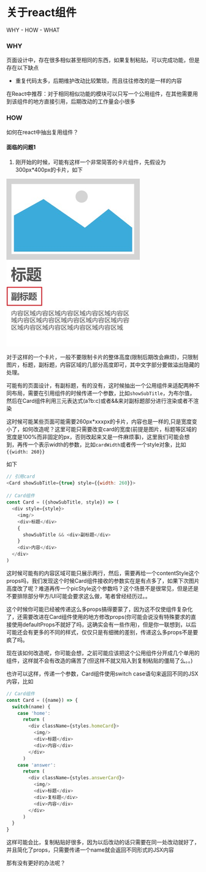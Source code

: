 # 关于react组件
WHY - HOW - WHAT

### WHY

页面设计中，存在很多相似甚至相同的东西，如果复制粘贴，可以完成功能，但是存在以下缺点  

- 重复代码太多，后期维护改动比较繁琐，而且往往修改的是一样的内容

在React中推荐：对于相同相似功能的模块可以只写一个公用组件，在其他需要用到该组件的地方直接引用，后期改动的工作量会小很多

### HOW

如何在react中抽出复用组件？

#### 面临的问题1

1. 刚开始的时候，可能有这样一个非常简答的卡片组件，先假设为300px*400px的卡片，如下

![卡片](/react/images/card.jpg)

对于这样的一个卡片，一般不要限制卡片的整体高度(限制后期改会麻烦)，只限制图片，标题，副标题，内容区域的几部分高度即可，其中文字部分要做溢出隐藏的处理。

可能有的页面设计，有副标题，有的没有，这时候抽出一个公用组件来适配两种不同布局，需要在引用组件的时候传递一个参数，比如`showSubTitle`，为布尔值，然后在Card组件利用三元表达式(a?b:c)或者&&来对副标题部分进行渲染或者不渲染

这时候可能某些页面可能需要260px*xxxpx的卡片，内容也是一样的,只是宽度变小了，如何改造呢？这里可能只需要改变card的宽度(前提是图片，标题等区域的宽度是100%而非固定的px，否则改起来又是一件麻烦事)，这里我们可能会想到，再传一个表示width的参数，比如`cardWidth`或者传一个style对象，比如`{{width: 260}}`

如下

```js
// 引用card
<Card showSubTitle={true} style={{width: 260}}>

// Card组件
const Card = ({showSubTitle, style}) => (
  <div style={style}>
    <img/>
    <div>标题</div>
    {
      showSubTitle && <div>副标题</div>
    }
    <div>内容</div>
  </div>
)
```

这时候可能有的内容区域可能只展示两行，然后，需要再给一个contentStyle这个props吗，我们发现这个时候Card组件接收的参数实在是有点多了，如果下次图片高度改了呢？难道再传一个picStyle这个参数吗？这个场景不是很常见，但是还是不要排除部分甲方/UI可能会要求这么做，笔者曾经经历过。。

这个时候你可能已经被传递这么多props搞得要蒙了，因为这不仅使组件复杂化了，还需要改进在Card组件使用的地方修改props(你可能会说没有特殊要求的直接使用defaultProps不就好了吗，这确实会有一些作用)，但是你一联想到，以后可能还会有更多的不同的样式，仅仅只是有细微的差别，传递这么多props不是要疯了吗。

现在该如何改造呢，你可能会想，之前可能应该把这个公用组件分开成几个单用的组件，这样就不会有改造的痛苦了(但这样不就又陷入到复制粘贴的僵局了么。。)

也许可以这样，传递一个参数，Card组件使用switch case语句来返回不同的JSX内容，比如

```js
// Card组件
const Card = ({name}) => {
  switch(name) {
    case 'home': 
      return (
        <div className={styles.homeCard}>
          <img/>
          <div>标题</div>
          <div>内容</div>
        </div>
      )
    case 'answer': 
      return (
        <div className={styles.answerCard}>
          <img/>
          <div>标题</div>
          <div>复标题</div>
          <div>内容</div>
        </div>
      )
  }
}
```

这样可能会比，复制粘贴好很多，因为以后改动的话只需要在同一处改动就好了，并且简化了props，只需要传递一个name就会返回不同形式的JSX内容

那有没有更好的办法呢？
